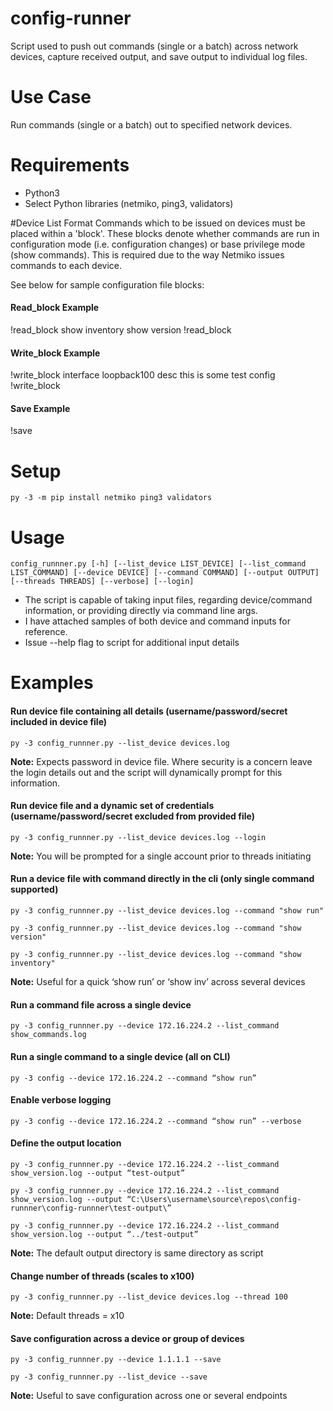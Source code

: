 # config-runner
Script used to push out commands (single or a batch) across network devices, capture received output, and save output to individual log files.

# Use Case
Run commands (single or a batch) out to specified network devices.

# Requirements
* Python3
* Select Python libraries (netmiko, ping3, validators)

#Device List Format
Commands which to be issued on devices must be placed within a 'block'. These blocks denote whether commands are run in configuration mode (i.e. configuration changes) or base privilege mode (show commands). This is required due to the way Netmiko issues commands to each device.

See below for sample configuration file blocks:

#### Read_block Example ####
!read_block
show inventory
show version
!read_block

#### Write_block Example ####
!write_block 
interface loopback100
 desc this is some test config 
!write_block

#### Save Example ####
!save

# Setup
`py -3 -m pip install netmiko ping3 validators`

# Usage
`config_runnner.py [-h] [--list_device LIST_DEVICE] [--list_command LIST_COMMAND] [--device DEVICE] [--command COMMAND] [--output OUTPUT] [--threads THREADS] [--verbose] [--login]`
-	The script is capable of taking input files, regarding device/command information, or providing directly via command line args.
-	I have attached samples of both device and command inputs for reference.
-	Issue --help flag to script for additional input details

# Examples
#### Run device file containing all details (username/password/secret included in device file) ####

`py -3 config_runnner.py --list_device devices.log`

**Note:** Expects password in device file. Where security is a concern leave the login details out and the script will dynamically prompt for this information.

#### Run device file and a dynamic set of credentials (username/password/secret excluded from provided file) ####

`py -3 config_runnner.py --list_device devices.log --login`

**Note:** You will be prompted for a single account prior to threads initiating


#### Run a device file with command directly in the cli (only single command supported) ####
`py -3 config_runnner.py --list_device devices.log --command "show run"`

`py -3 config_runnner.py --list_device devices.log --command "show version"`

`py -3 config_runnner.py --list_device devices.log --command "show inventory"`

**Note:** Useful for a quick ‘show run’ or ‘show inv’ across several devices

#### Run a command file across a single device ####
`py -3 config_runnner.py --device 172.16.224.2 --list_command show_commands.log`

#### Run a single command to a single device (all on CLI) ####
`py -3 config --device 172.16.224.2 --command “show run”`

#### Enable verbose logging ####
`py -3 config --device 172.16.224.2 --command “show run” --verbose`

#### Define the output location ####
`py -3 config_runnner.py --device 172.16.224.2 --list_command show_version.log --output “test-output”`

`py -3 config_runnner.py --device 172.16.224.2 --list_command show_version.log --output “C:\Users\username\source\repos\config-runnner\config-runnner\test-output\”`

`py -3 config_runnner.py --device 172.16.224.2 --list_command show_version.log --output “../test-output”`

**Note:** The default output directory is same directory as script
&nbsp;&nbsp;
#### Change number of threads (scales to x100) ####
`py -3 config_runnner.py --list_device devices.log --thread 100`

**Note:** Default threads = x10

#### Save configuration across a device or group of devices ####
`py -3 config_runnner.py --device 1.1.1.1 --save`

`py -3 config_runnner.py --list_device --save`

**Note:** Useful to save configuration across one or several endpoints
